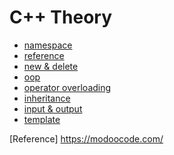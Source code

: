 # C++ Theory

- [namespace](https://github.com/hanwjdgh/DataStructure/blob/master/00.%20C%2B%2B/Theory/01.%20namespace.md)
- [reference](https://github.com/hanwjdgh/DataStructure/blob/master/00.%20C%2B%2B/Theory/02.%20reference.md)
- [new & delete](https://github.com/hanwjdgh/DataStructure/blob/master/00.%20C%2B%2B/Theory/03.%20new%26delete.md)
- [oop](https://github.com/hanwjdgh/DataStructure/blob/master/00.%20C%2B%2B/Theory/04.%20oop.md)
- [operator overloading](https://github.com/hanwjdgh/DataStructure/blob/master/00.%20C%2B%2B/Theory/05.%20operator%20overloading.md)
- [inheritance](https://github.com/hanwjdgh/DataStructure/blob/master/00.%20C%2B%2B/Theory/06.%20inheritance.md)
- [input & output](https://github.com/hanwjdgh/DataStructure/blob/master/00.%20C%2B%2B/Theory/07.%20input%20%26%20output.md)
- [template]()

[Reference] <https://modoocode.com/>
